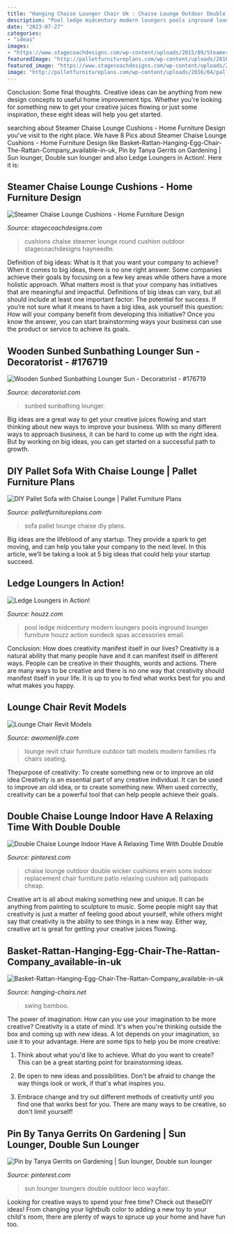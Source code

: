 ```yaml
---
title: "Hanging Chaise Lounger Chair Uk : Chaise Lounge Outdoor Double Wicker Cushions Erwin Sons Indoor Replacement Chair Furniture Patio Relaxing Cushion Adj Patiopads Cheap"
description: "Pool ledge midcentury modern loungers pools inground lounger furniture houzz action sundeck spas accessories email"
date: "2023-07-27"
categories:
- "ideas"
images:
- "https://www.stagecoachdesigns.com/wp-content/uploads/2015/09/Steamer-Chaise-Lounge-Cushions.jpg"
featuredImage: "http://palletfurnitureplans.com/wp-content/uploads/2016/04/pallet-wooden-sofa-and-chaise-lounge-with-wheels.jpg"
featured_image: "https://www.stagecoachdesigns.com/wp-content/uploads/2015/09/Steamer-Chaise-Lounge-Cushions.jpg"
image: "http://palletfurnitureplans.com/wp-content/uploads/2016/04/pallet-wooden-sofa-and-chaise-lounge-with-wheels.jpg"
---
```



Conclusion: Some final thoughts.
Creative ideas can be anything from new design concepts to useful home improvement tips. Whether you're looking for something new to get your creative juices flowing or just some inspiration, these eight ideas will help you get started.

	

		
searching about Steamer Chaise Lounge Cushions - Home Furniture Design you've visit to the right place. We have 8 Pics about Steamer Chaise Lounge Cushions - Home Furniture Design like Basket-Rattan-Hanging-Egg-Chair-The-Rattan-Company_available-in-uk, Pin by Tanya Gerrits on Gardening | Sun lounger, Double sun lounger and also Ledge Loungers in Action!. Here it is:
		
    
## Steamer Chaise Lounge Cushions - Home Furniture Design

<img loading=lazy src="https://www.stagecoachdesigns.com/wp-content/uploads/2015/09/Steamer-Chaise-Lounge-Cushions.jpg" onerror="this.onerror=null;this.src='https://tse3.mm.bing.net/th?id=OIP.-kGIxDyZTfK0qK-0onUcAAHaHa&amp;pid=15.1';" alt="Steamer Chaise Lounge Cushions - Home Furniture Design">

_Source: stagecoachdesigns.com_

>cushions chaise steamer lounge round cushion outdoor stagecoachdesigns hayneedle. 

	

Definition of big ideas: What is it that you want your company to achieve?
When it comes to big ideas, there is no one right answer. Some companies achieve their goals by focusing on a few key areas while others have a more holistic approach. What matters most is that your company has initiatives that are meaningful and impactful. Definitions of big ideas can vary, but all should include at least one important factor: The potential for success. 
If you’re not sure what it means to have a big idea, ask yourself this question: How will your company benefit from developing this initiative? Once you know the answer, you can start brainstorming ways your business can use the product or service to achieve its goals.

    
## Wooden Sunbed Sunbathing Lounger Sun - Decoratorist - #176719

<img loading=lazy src="https://i0.wp.com/cdn.decoratorist.com/wp-content/uploads/wooden-sunbed-sunbathing-lounger-sun-269938.jpg?fit=1000%2C1000&amp;ssl=1" onerror="this.onerror=null;this.src='https://tse2.mm.bing.net/th?id=OIP.mBU5Y-DQ49xW6RUlxLy8AAHaHa&amp;pid=15.1';" alt="Wooden Sunbed Sunbathing Lounger Sun - Decoratorist - #176719">

_Source: decoratorist.com_

>sunbed sunbathing lounger. 

	

Big ideas are a great way to get your creative juices flowing and start thinking about new ways to improve your business. With so many different ways to approach business, it can be hard to come up with the right idea. But by working on big ideas, you can get started on a successful path to growth.

    
## DIY Pallet Sofa With Chaise Lounge | Pallet Furniture Plans

<img loading=lazy src="http://palletfurnitureplans.com/wp-content/uploads/2016/04/pallet-wooden-sofa-and-chaise-lounge-with-wheels.jpg" onerror="this.onerror=null;this.src='https://tse4.mm.bing.net/th?id=OIP.3WjHXMaRMonPN_Jflzb_OAHaE7&amp;pid=15.1';" alt="DIY Pallet Sofa with Chaise Lounge | Pallet Furniture Plans">

_Source: palletfurnitureplans.com_

>sofa pallet lounge chaise diy plans. 

	

Big ideas are the lifeblood of any startup. They provide a spark to get moving, and can help you take your company to the next level. In this article, we’ll be taking a look at 5 big ideas that could help your startup succeed.

    
## Ledge Loungers In Action!

<img loading=lazy src="http://st.houzz.com/simgs/04a1d4de01fbf5d9_4-5108/midcentury-pool.jpg" onerror="this.onerror=null;this.src='https://tse4.mm.bing.net/th?id=OIP.hoopkMfpPZffDkr4FEZxMAHaJ4&amp;pid=15.1';" alt="Ledge Loungers in Action!">

_Source: houzz.com_

>pool ledge midcentury modern loungers pools inground lounger furniture houzz action sundeck spas accessories email. 

	

Conclusion: How does creativity manifest itself in our lives?
Creativity is a natural ability that many people have and it can manifest itself in different ways. People can be creative in their thoughts, words and actions. There are many ways to be creative and there is no one way that creativity should manifest itself in your life. It is up to you to find what works best for you and what makes you happy.

    
## Lounge Chair Revit Models

<img loading=lazy src="https://awomenlife.com/wp-content/uploads/2018/11/mo_talt_lounge.jpg" onerror="this.onerror=null;this.src='https://tse3.mm.bing.net/th?id=OIP.DFBl_qf193-nxSfjDTWBlAHaHa&amp;pid=15.1';" alt="Lounge Chair Revit Models">

_Source: awomenlife.com_

>lounge revit chair furniture outdoor talt models modern families rfa chairs seating. 

	

Thepurpose of creativity: To create something new or to improve an old idea
Creativity is an essential part of any creative individual. It can be used to improve an old idea, or to create something new. When used correctly, creativity can be a powerful tool that can help people achieve their goals.

    
## Double Chaise Lounge Indoor Have A Relaxing Time With Double Double

<img loading=lazy src="https://i.pinimg.com/736x/4e/bc/7d/4ebc7d6ceda00f56bd0ed2995532bb66--chaise-lounge-indoor-chaise-lounges.jpg" onerror="this.onerror=null;this.src='https://tse3.mm.bing.net/th?id=OIP.Oj16JRRsOvHuYa4aTxFsYgHaFj&amp;pid=15.1';" alt="Double Chaise Lounge Indoor Have A Relaxing Time With Double Double">

_Source: pinterest.com_

>chaise lounge outdoor double wicker cushions erwin sons indoor replacement chair furniture patio relaxing cushion adj patiopads cheap. 

	

Creative art is all about making something new and unique. It can be anything from painting to sculpture to music. Some people might say that creativity is just a matter of feeling good about yourself, while others might say that creativity is the ability to see things in a new way. Either way, creative art is great for getting your creative juices flowing.

    
## Basket-Rattan-Hanging-Egg-Chair-The-Rattan-Company_available-in-uk

<img loading=lazy src="https://www.hanging-chairs.net/wp-content/uploads/2020/05/Basket-Rattan-Hanging-Egg-Chair-The-Rattan-Company_available-in-uk.jpg" onerror="this.onerror=null;this.src='https://tse1.mm.bing.net/th?id=OIP.e08wcfguyKuxX1X5XuDOIgHaHa&amp;pid=15.1';" alt="Basket-Rattan-Hanging-Egg-Chair-The-Rattan-Company_available-in-uk">

_Source: hanging-chairs.net_

>swing bamboo. 

	

The power of imagination: How can you use your imagination to be more creative?
Creativity is a state of mind. It's when you're thinking outside the box and coming up with new ideas. A lot depends on your imagination, so use it to your advantage. Here are some tips to help you be more creative:
1. Think about what you'd like to achieve. What do you want to create? This can be a great starting point for brainstorming ideas.

2. Be open to new ideas and possibilities. Don't be afraid to change the way things look or work, if that's what inspires you.

3. Embrace change and try out different methods of creativity until you find one that works best for you. There are many ways to be creative, so don't limit yourself!

    
## Pin By Tanya Gerrits On Gardening | Sun Lounger, Double Sun Lounger

<img loading=lazy src="https://i.pinimg.com/originals/ff/d2/75/ffd275d13218540bc80472a4793fbcdf.jpg" onerror="this.onerror=null;this.src='https://tse2.mm.bing.net/th?id=OIP.MeDl9pVPxym7vQ5m3KOUgwHaHa&amp;pid=15.1';" alt="Pin by Tanya Gerrits on Gardening | Sun lounger, Double sun lounger">

_Source: pinterest.com_

>sun lounger loungers double outdoor leco wayfair. 

	

Looking for creative ways to spend your free time? Check out theseDIY ideas! From changing your lightbulb color to adding a new toy to your child's room, there are plenty of ways to spruce up your home and have fun too.

